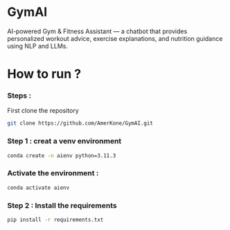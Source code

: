 # GymAI
AI-powered Gym &amp; Fitness Assistant — a chatbot that provides personalized workout advice, exercise explanations, and nutrition guidance using NLP and LLMs.

# How to run ? 
### Steps : 

First clone the repository 

```bash
git clone https://github.com/AmerKone/GymAI.git
```

### Step 1 : creat a venv environment

```bash
conda create -n aienv python=3.11.3
```

### Activate the environment :

```bash
conda activate aienv
```

### Step 2 : Install the requirements 

```bash
pip install -r requirements.txt
```

